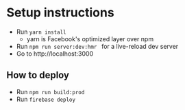 # Setup instructions

* Run `yarn install`  
  * yarn is Facebook's optimized layer over npm
* Run `npm run server:dev:hmr
` for a live-reload dev server
* Go to http://localhost:3000

## How to deploy

* Run `npm run build:prod`
* Run `firebase deploy`